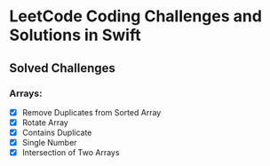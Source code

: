 # LeetCode Coding Challenges and Solutions in Swift


## Solved Challenges
### Arrays:

- [x] Remove Duplicates from Sorted Array
- [x] Rotate Array
- [x] Contains Duplicate
- [x] Single Number
- [x] Intersection of Two Arrays